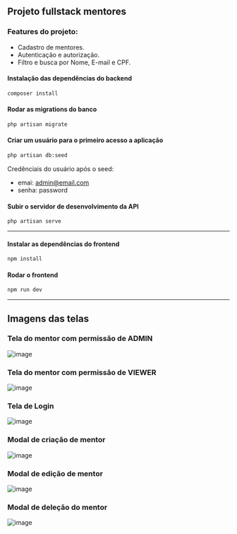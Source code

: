## Projeto fullstack mentores

### Features do projeto:
- Cadastro de mentores.
- Autenticação e autorização.
- Filtro e busca por Nome, E-mail e CPF.

#### Instalação das dependências do backend
```bash
composer install
```

#### Rodar as migrations do banco
```bash
php artisan migrate
```

#### Criar um usuário para o primeiro acesso a aplicação
```bash
php artisan db:seed
```
Credênciais do usuário após o seed:
 - emai: admin@email.com
 - senha: password


#### Subir o servidor de desenvolvimento da API
```bash
php artisan serve
```

----

#### Instalar as dependências do frontend

```bash
npm install
```

#### Rodar o frontend

```bash
npm run dev
```

---

## Imagens das telas

### Tela do mentor com permissão de ADMIN
![image](https://github.com/user-attachments/assets/08e1efd6-29dd-4484-a7cc-ec011e966d0a)

### Tela do mentor com permissão de VIEWER
![image](https://github.com/user-attachments/assets/a7f4b6fa-fb58-4c1b-96b8-54f026028e2d)

### Tela de Login
![image](https://github.com/user-attachments/assets/4899a37d-e07c-4f3e-bf7d-ecee45b1b370)

### Modal de criação de mentor
![image](https://github.com/user-attachments/assets/2450e58a-5c5b-4ce5-a863-f52e22233627)

### Modal de edição de mentor
![image](https://github.com/user-attachments/assets/3dadb352-c794-4add-8bc7-a85393ce0e91)

### Modal de deleção do mentor
![image](https://github.com/user-attachments/assets/7f248ef3-7eb8-48a7-a0aa-b196b04978a1)


